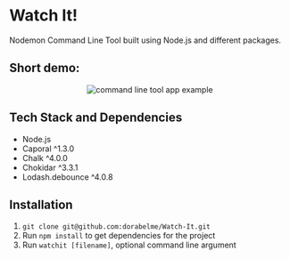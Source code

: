 # Watch It!

Nodemon Command Line Tool built using Node.js and different packages.

## Short demo:

<p align ="center">
<img src="./watch.gif" alt="command line tool app example">
</p>

## Tech Stack and Dependencies

-   Node.js
-   Caporal ^1.3.0
-   Chalk ^4.0.0
-   Chokidar ^3.3.1
-   Lodash.debounce ^4.0.8

## Installation

1. `git clone git@github.com:dorabelme/Watch-It.git`
2. Run `npm install` to get dependencies for the project
3. Run `watchit [filename]`, optional command line argument

